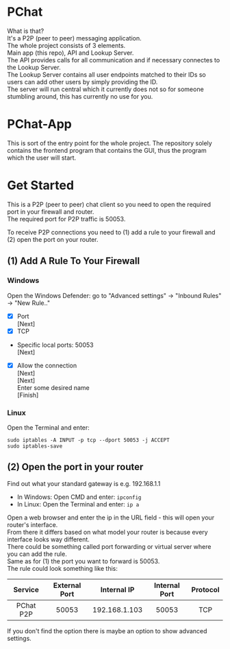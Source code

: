 # PChat
What is that?\
It's a P2P (peer to peer) messaging application.\
The whole project consists of 3 elements.\
Main app (this repo), API and Lookup Server.\
The API provides calls for all communication and if necessary connectes to the Lookup Server.\
The Lookup Server contains all user endpoints matched to their IDs so users can add other users by simply providing the ID.\
The server will run central which it currently does not so for someone stumbling around, this has currently no use for you.

# PChat-App
This is sort of the entry point for the whole project. 
The repository solely contains the frontend program that contains the GUI, thus the program which the user will start.


# Get Started
This is a P2P (peer to peer) chat client so you need to open the required port in your firewall and router.\
The required port for P2P traffic is 50053.

To receive P2P connections you need to (1) add a rule to your firewall and (2) open the port on your router.

## (1) Add A Rule To Your Firewall

### Windows

Open the Windows Defender:
go to "Advanced settings" -> "Inbound Rules" -> "New Rule.."

- [x] Port\
[Next]
- [x] TCP
- Specific local ports: 50053\
[Next]
- [x] Allow the connection\
[Next]\
[Next]\
Enter some desired name\
[Finish]
 
### Linux
 
Open the Terminal and enter:
```
sudo iptables -A INPUT -p tcp --dport 50053 -j ACCEPT
sudo iptables-save
```

## (2) Open the port in your router

Find out what your standard gateway is e.g. 192.168.1.1
- In Windows: Open CMD and enter: ```ipconfig```
- In Linux: Open the Terminal and enter: ```ip a```

Open a web browser and enter the ip in the URL field - this will open your router's interface.\
From there it differs based on what model your router is because every interface looks way different.\
There could be something called port forwarding or virtual server where you can add the rule.\
Same as for (1) the port you want to forward is 50053.\
The rule could look something like this:

| Service    | External Port | Internal IP   | Internal Port | Protocol |
| :--------: | :-----------: | :-----------: | :-----------: | :------: |
| PChat P2P  |     50053     | 192.168.1.103 |     50053     |   TCP    |

If you don't find the option there is maybe an option to show advanced settings.
